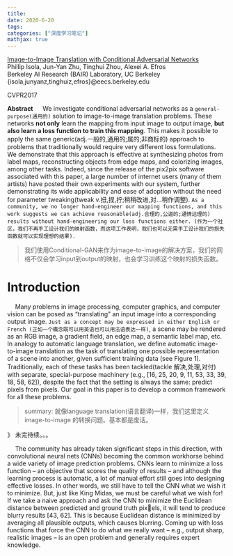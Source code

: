 ```yaml
---
title: 
date: 2020-6-20
tags:
categories: ["深度学习笔记"]
mathjax: true
---
```

[Image-to-Image Translation with Conditional Adversarial Networks](https://arxiv.org/abs/1611.07004) \
Phillip Isola, Jun-Yan Zhu, Tinghui Zhou, Alexei A. Efros \
Berkeley AI Research (BAIR) Laboratory, UC Berkeley \
{isola,junyanz,tinghuiz,efros}@eecs.berkeley.edu

CVPR2017

**Abstract**
&emsp; We investigate conditional adversarial networks as a `general-purpose(通用的)` solution to image-to-image translation problems. These networks **not only** learn the mapping from input image to output image, **but also learn a loss function to train this mapping**. This makes it possible to apply the same generic(adj.一般的,通用的;属的;非商标的) approach to problems that traditionally would require very different loss formulations. We demonstrate that this approach is effective at synthesizing photos from label maps, reconstructing objects from edge maps, and colorizing images, among other tasks. Indeed, since the release of the pix2pix software associated with this paper, a large number of internet users (many of them artists) have posted their own experiments with our system, further demonstrating its wide applicability and ease of adoption without the need for parameter tweaking(tweak v.扭,捏,拧;稍稍改进,对…稍作调整). `As a community, we no longer hand-engineer our mapping functions, and this work suggests we can achieve reasonable(adj.合理的,公道的;通情达理的) results without hand-engineering our loss functions either. (作为一个社区，我们不再手工设计我们的映射函数，而这项工作表明，我们也可以无需手工设计我们的损失函数就可以实现理想的结果).`
> 我们使用Conditional-GAN来作为image-to-image的解决方案，我们的网络不仅会学习input到output的映射，也会学习训练这个映射的损失函数。

# Introduction
&emsp; Many problems in image processing, computer graphics, and computer vision can be posed as “translating” an input image into a corresponding output image. `Just as a concept may be expressed in either English or French (正如一个概念既可以用英语也可以用法语表达一样)`, a scene may be rendered as an RGB image, a gradient field, an edge map, a semantic label map, etc. In analogy to automatic language translation, we define automatic image-to-image translation as the task of translating one possible representation of a scene into another, given sufficient training data (see Figure 1). Traditionally, each of these tasks has been tackled(tackle 解决,处理,对付) with separate, special-purpose machinery (e.g., [16, 25, 20, 9, 11, 53, 33, 39, 18, 58, 62]), despite the fact that the setting is always the same: predict pixels from pixels. Our goal in this paper is to develop a common framework for all these problems.
> summary: 就像language translation(语言翻译)一样，我们这里定义image-to-image 的转换问题。基本都是废话。

》 未完待续。。。

&emsp; The community has already taken significant steps in this direction, with convolutional neural nets (CNNs) becoming the common workhorse behind a wide variety of image prediction problems. CNNs learn to minimize a loss function – an objective that scores the quality of results – and although the learning process is automatic, a lot of manual effort still goes into designing effective losses. In other words, we still have to tell the CNN what we wish it to minimize. But, just like King Midas, we must be careful what we wish for! If we take a naive approach and ask the CNN to minimize the Euclidean distance between predicted and ground truth pixels, it will tend to produce blurry results [43, 62]. This is because Euclidean distance is minimized by averaging all plausible outputs, which causes blurring. Coming up with loss functions that force the CNN to do what we really want – e.g., output sharp, realistic images – is an open problem and generally requires expert knowledge.















